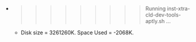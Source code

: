 * >>>>>>>>> Running inst-xtra-cld-dev-tools-aptly.sh ...
  * Disk size = 3261260K. Space Used = -2068K.
